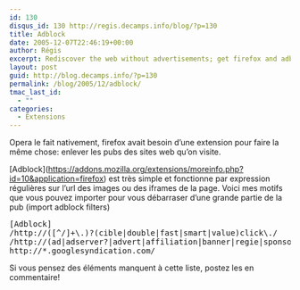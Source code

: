 ```yaml
---
id: 130
disqus_id: 130 http://regis.decamps.info/blog/?p=130
title: Adblock
date: 2005-12-07T22:46:19+00:00
author: Régis
excerpt: Rediscover the web without advertisements; get firefox and adblock.
layout: post
guid: http://blog.decamps.info/?p=130
permalink: /blog/2005/12/adblock/
tmac_last_id:
  - ""
categories:
  - Extensions
---
```

Opera le fait nativement, firefox avait besoin d’une extension pour faire la même chose: enlever les pubs des sites web qu’on visite.

\[Adblock\](https://addons.mozilla.org/extensions/moreinfo.php?id=10&application=firefox) est très simple et fonctionne par expression régulières sur l’url des images ou des iframes de la page. Voici mes motifs que vous pouvez importer pour vous débarraser d’une grande partie de la pub (import adblock filters)

<pre>[Adblock]
/http://([^/]+\.)?(cible|double|fast|smart|value)click\./
/http://(ad|adserver?|advert|affiliation|banner|regie|sponsor)s?\./
http://*.googlesyndication.com/
</pre>

Si vous pensez des éléments manquent à cette liste, postez les en commentaire!

